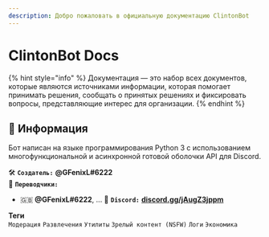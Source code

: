 ```yaml
---
description: Добро пожаловать в официальную документацию ClintonBot
---
```


# ClintonBot Docs

{% hint style="info" %}
Документация — это набор всех документов, которые являются источниками информации, которая помогает принимать решения, сообщать о принятых решениях и фиксировать вопросы, представляющие интерес для организации.
{% endhint %}

## 📜 Информация <a id="information"></a>  

Бот написан на языке программирования Python 3 с использованием многофункциональной и асинхронной готовой оболочки API для Discord.  

🛠️ **`Создатель:`** **@GFenixL\#6222**  
💬 **`Переводчики:`**  
- 🇬🇧 **@GFenixL\#6222**, ...
📢 **`Discord:`** [**discord.gg/jAugZ3jppm**](https://discord.gg/jAugZ3jppm)  

**Теги**  
`Модерация`  `Развлечения`  `Утилиты`  `Зрелый контент (NSFW)`  `Логи`  `Экономика`  
